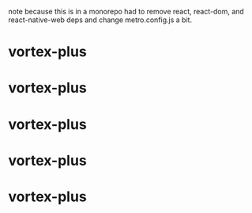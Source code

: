 note because this is in a monorepo had to remove react, react-dom, and react-native-web deps and change metro.config.js a bit.
# vortex-plus
# vortex-plus
# vortex-plus
# vortex-plus
# vortex-plus
